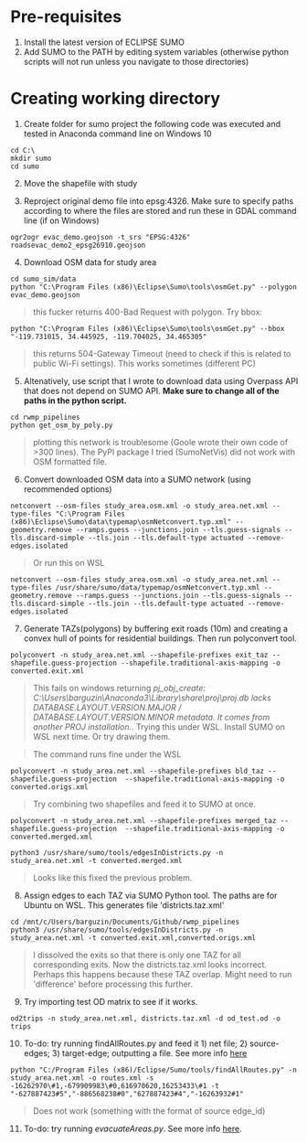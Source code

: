 # Pre-requisites 
1. Install the latest version of ECLIPSE SUMO 
2. Add SUMO to the PATH by editing system variables (otherwise python scripts will not run unless you navigate to those directories)

# Creating working directory 
1. Create folder for sumo project the following code was executed and tested in Anaconda command line on Windows 10 

```{bash}
cd C:\
mkdir sumo
cd sumo
```
2. Move the shapefile with study 

3. Reproject original demo file into epsg:4326. Make sure to specify paths according to where the files are stored and run these in GDAL command line (if on Windows) 

```{bash}
ogr2ogr evac_demo.geojson -t_srs "EPSG:4326" roadsevac_demo2_epsg26910.geojson

```

4. Download OSM data for study area 

```{bash}
cd sumo_sim/data
python "C:\Program Files (x86)\Eclipse\Sumo\tools\osmGet.py" --polygon evac_demo.geojson 
```
> this fucker returns 400-Bad Request with polygon. Try bbox: 

```{bash}
python "C:\Program Files (x86)\Eclipse\Sumo\tools\osmGet.py" --bbox "-119.731015, 34.445925, -119.704025, 34.465305"
```

> this returns 504-Gateway Timeout (need to check if this is related to public Wi-Fi settings). This works sometimes (different PC)

5. Altenatively, use script that I wrote to download data using Overpass API that does not depend on SUMO API. **Make sure to change all of the paths in the python script.** 
```{bash}
cd rwmp_pipelines
python get_osm_by_poly.py 
```

> plotting this network is troublesome (Goole wrote their own code of >300 lines). The PyPI package I tried (SumoNetVis) did not work with OSM formatted file. 


6. Convert downloaded OSM data into a SUMO network (using recommended options)
```{bash}
netconvert --osm-files study_area.osm.xml -o study_area.net.xml --type-files "C:\Program Files (x86)\Eclipse\Sumo\data\typemap\osmNetconvert.typ.xml" --geometry.remove --ramps.guess --junctions.join --tls.guess-signals --tls.discard-simple --tls.join --tls.default-type actuated --remove-edges.isolated
```

> Or run this on WSL 

```{bash}
netconvert --osm-files study_area.osm.xml -o study_area.net.xml --type-files /usr/share/sumo/data/typemap/osmNetconvert.typ.xml --geometry.remove --ramps.guess --junctions.join --tls.guess-signals --tls.discard-simple --tls.join --tls.default-type actuated --remove-edges.isolated
```

7. Generate TAZs(polygons) by buffering exit roads (10m) and creating a convex hull of points for residential buildings. Then run polyconvert tool. 
```{bash}
polyconvert -n study_area.net.xml --shapefile-prefixes exit_taz --shapefile.guess-projection --shapefile.traditional-axis-mapping -o converted.exit.xml
```
> This fails on windows returning *pj_obj_create: C:\Users\barguzin\Anaconda3\Library\share\proj\proj.db lacks DATABASE.LAYOUT.VERSION.MAJOR / DATABASE.LAYOUT.VERSION.MINOR metadata. It comes from another PROJ installation.*. Trying this under WSL. Install SUMO on WSL next time. Or try drawing them.  

> The command runs fine under the WSL 

```{bash}
polyconvert -n study_area.net.xml --shapefile-prefixes bld_taz --shapefile.guess-projection  --shapefile.traditional-axis-mapping -o converted.origs.xml
```

> Try combining two shapefiles and feed it to SUMO at once. 

```{bash}
polyconvert -n study_area.net.xml --shapefile-prefixes merged_taz --shapefile.guess-projection  --shapefile.traditional-axis-mapping -o converted.merged.xml

python3 /usr/share/sumo/tools/edgesInDistricts.py -n study_area.net.xml -t converted.merged.xml
```

> Looks like this fixed the previous problem. 

8. Assign edges to each TAZ via SUMO Python tool. The paths are for Ubuntu on WSL. This generates file 'districts.taz.xml' 
```{bash}
cd /mnt/c/Users/barguzin/Documents/Github/rwmp_pipelines
python3 /usr/share/sumo/tools/edgesInDistricts.py -n study_area.net.xml -t converted.exit.xml,converted.origs.xml
```

> I dissolved the exits so that there is only one TAZ for all corresponding exits. Now the districts.taz.xml looks incorrect. Perhaps this happens because these TAZ overlap. Might need to run 'difference' before processing this further. 

9. Try importing test OD matrix to see if it works. 
```{bash}
od2trips -n study_area.net.xml, districts.taz.xml -d od_test.od -o trips
```

10. To-do: try running findAllRoutes.py and feed it 1) net file; 2) source-edges; 3) target-edge; outputting a file. See more info [here](https://github.com/eclipse/sumo/blob/main/tools/findAllRoutes.py)

```{bash}
python "C:/Program Files (x86)/Eclipse/Sumo/tools/findAllRoutes.py" -n study_area.net.xml -o routes.xml -s -16262970\#1,-679909983\#0,616970620,16253433\#1 -t "-627887423#5","-886568238#0","627887423#4","-16263932#1"
```

> Does not work (something with the format of source edge_id)

11. To-do: try running *evacuateAreas.py*. See more info [here](https://github.com/eclipse/sumo/blob/main/tools/evacuateAreas.py).
